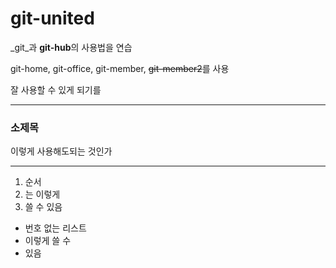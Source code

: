 # git-united
_git_과 **git-hub**의 사용법을 연습

git-home, git-office, git-member, ~~git-member2~~를 사용

잘 사용할 수 있게 되기를

---

### 소제목

이렇게 사용해도되는 것인가

***

1. 순서
2. 는 이렇게
3. 쓸 수 있음

- 번호 없는 리스트
- 이렇게 쓸 수
- 있음
